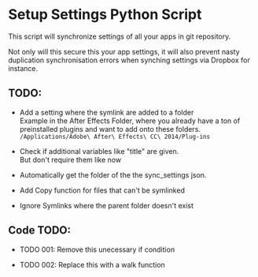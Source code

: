 Setup Settings Python Script
============================

This script will synchronize settings of all your apps in git repository.

Not only will this secure this your app settings, it will also prevent nasty duplication synchronisation errors when synching settings via Dropbox for instance.

## TODO:

  + Add a setting where the symlink are added to a folder    
    Example in the After Effects Folder, where you already have a ton of preinstalled plugins and want to add onto these folders.
    `/Applications/Adobe\ After\ Effects\ CC\ 2014/Plug-ins`

  + Check if additional variables like "title" are given.     
    But don't require them like now

  + Automatically get the folder of the the sync_settings json.

  + Add Copy function for files that can't be symlinked

  + Ignore Symlinks where the parent folder doesn't exist

## Code TODO:

  + TODO 001: Remove this unecessary if condition

  + TODO 002: Replace this with a walk function


